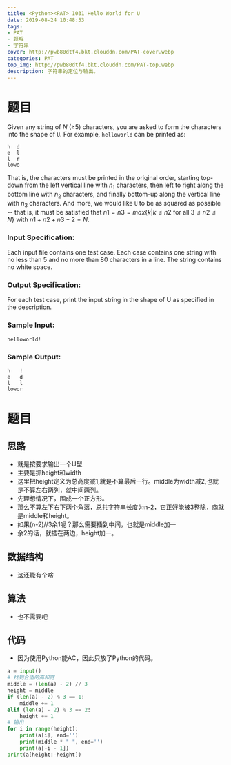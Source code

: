 ```yaml
---
title: <Python><PAT> 1031 Hello World for U
date: 2019-08-24 10:48:53
tags: 
- PAT
- 题解
- 字符串
cover: http://pwb80dtf4.bkt.clouddn.com/PAT-cover.webp
categories: PAT
top_img: http://pwb80dtf4.bkt.clouddn.com/PAT-top.webp
description: 字符串的定位与输出。
---
```


# 题目

Given any string of *N* (≥5) characters, you are asked to form the characters into the shape of `U`. For example, `helloworld` can be printed as:

```
h  d
e  l
l  r
lowo
```

That is, the characters must be printed in the original order, starting top-down from the left vertical line with $n_1$ characters, then left to right along the bottom line with $n_2$ characters, and finally bottom-up along the vertical line with $n_3$ characters. And more, we would like `U` to be as squared as possible -- that is, it must be satisfied that $n1=n3=max \{k | k≤n2$ for all $3≤n2≤N \}$ with $n1+n2+n3−2=N$.

### Input Specification:

Each input file contains one test case. Each case contains one string with no less than 5 and no more than 80 characters in a line. The string contains no white space.

### Output Specification:

For each test case, print the input string in the shape of U as specified in the description.

### Sample Input:

```in
helloworld!
```

### Sample Output:

```out
h   !
e   d
l   l
lowor
```

# 题目

## 思路

+ 就是按要求输出一个U型
+ 主要是抓height和width
+ 这里把height定义为总高度减1,就是不算最后一行。middle为width减2,也就是不算左右两列，就中间两列。
+ 先理想情况下，围成一个正方形。
+ 那么不算左下右下两个角落，总共字符串长度为n-2，它正好能被3整除，商就是middle和height。
+ 如果(n-2)//3余1呢？那么需要插到中间，也就是middle加一
+ 余2的话，就插在两边，height加一。

## 数据结构

+ 这还能有个啥

## 算法

+ 也不需要吧

## 代码

+ 因为使用Python能AC，因此只放了Python的代码。

```python
a = input()
# 找到合适的高和宽
middle = (len(a) - 2) // 3
height = middle
if (len(a) - 2) % 3 == 1:
    middle += 1
elif (len(a) - 2) % 3 == 2:
    height += 1
# 输出
for i in range(height):
    print(a[i], end='')
    print(middle * " ", end='')
    print(a[-i - 1])
print(a[height:-height])
```

